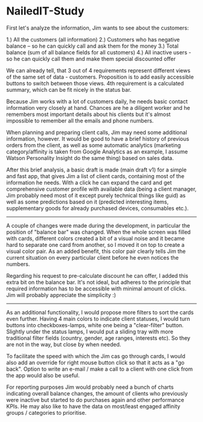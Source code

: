 # NailedIT-Study
First let's analyze the information, Jim wants to see about the customers:

1.) All the customers (all information)
2.) Customers who has negative balance – so he can quickly call and ask them for the money
3.) Total balance (sum of all balance fields for all customers)
4.) All inactive users - so he can quickly call them and make them special discounted offer

We can already tell, that 3 out of 4 requirements represent different views of the same set of data - customers. Proposition is to add easily accessible buttons to switch between those views. 4th requirement is a calculated summary, which can be fit nicely in the status bar.

Because Jim works with a lot of customers daily, he needs basic contact information very closely at hand. Chances are he a diligent worker and he remembers most important details about his clients but it's almost impossible to remember all the emails and phone numbers.

When planning and preparing client calls, Jim may need some additional information, however. It would be good to have a brief history of previous orders from the client, as well as some automatic analytics (marketing category/affinity is taken from Google Analytics as an example, I assume Watson Personality Insight do the same thing) based on sales data.

After this brief analysis, a basic draft is made (main draft v1) for a simple and fast app, that gives Jim a list of client cards, containing most of the information he needs. With a click he can expand the card and get comprehensive customer profile with available data (being a client manager, Jim probably need most of it except purely technical things like guid) as well as some predictions based on it (predicted interesting items, supplementary goods for already purchased devices, consumables etc.).

***

A couple of changes were made during the development, in particular the position of "balance bar" was changed. When the whole screen was filled with cards, different colors created a bit of a visual noise and it became hard to separate one card from another, so I moved it on top to create a visual color pair. As an added benefit, this color pair clearly tells Jim the current situation on every particular client before he even notices the numbers.

Regarding his request to pre-calculate discount he can offer, I added this extra bit on the balance bar. It's not ideal, but adheres to the principle that required information has to be accessible with minimal amount of clicks. Jim will probably appreciate the simplicity :)

***

As an additional functionality, I would propose more filters to sort the cards even further. Having 4 main colors to indicate client statuses, I would turn buttons into checkboxes-lamps, white one being a "clear-filter" button. Slightly under the status lamps, I would put a sliding tray with more traditional filter fields (country, gender, age ranges, interests etc). So they are not in the way, but close by when needed.

To facilitate the speed with which the Jim cas go through cards, I would also add an override for right mouse button click so that  it acts as a "go back".  Option to write an e-mail / make a call to a client with one click from the app would also be useful.

For reporting purposes Jim would probably need a bunch of charts indicating overall balance changes, the amount of clients who previously were inactive but started to do purchases again and other performance KPIs. He may also like to have the data on most/least engaged affinity groups / categories to prioritise.

